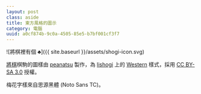 ```yaml
---
layout: post
class: aside
title: 東方風格的圖示
category: 電腦
uuid: a0cf874b-9c0a-4505-85e5-b7bf001cf3f7
---
```

![將棋裡有個 ♣]({{ site.baseurl }}/assets/shogi-icon.svg)

[將棋][shogi]棋駒的圖樣由 [peanatsu] 製作，為 [lishogi] 上的 [Western] 樣式，採用
[CC BY-SA 3.0][cc] 授權。

梅花字樣來自思源黑體 (Noto Sans TC)。

[cc]: https://github.com/peanatsu/shogi_printout/blob/57deb1e7cb3156c9168a5005a5201d75b84f52c9/LICENSE.md
[lishogi]: https://lishogi.org/
[peanatsu]: https://github.com/peanatsu/shogi_printout
[shogi]: https://zh.wikipedia.org/wiki/%E6%97%A5%E6%9C%AC%E5%B0%86%E6%A3%8B
[Western]: https://lishogi.org/forum/lishogi-feedback/i-made-a-western-style-piece-set
